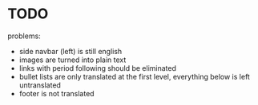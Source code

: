 # TODO

problems:
* side navbar (left) is still english
* images are turned into plain text
* links with period following should be eliminated
* bullet lists are only translated at the first level, everything below is left untranslated
* footer is not translated

